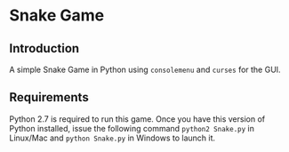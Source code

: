 # Snake Game

## Introduction
A simple Snake Game in Python using `consolemenu` and `curses` for the GUI.

## Requirements
Python 2.7 is required to run this game. Once you have this version of Python installed, issue the following command `python2 Snake.py` in Linux/Mac and `python Snake.py` in Windows to launch it. 

